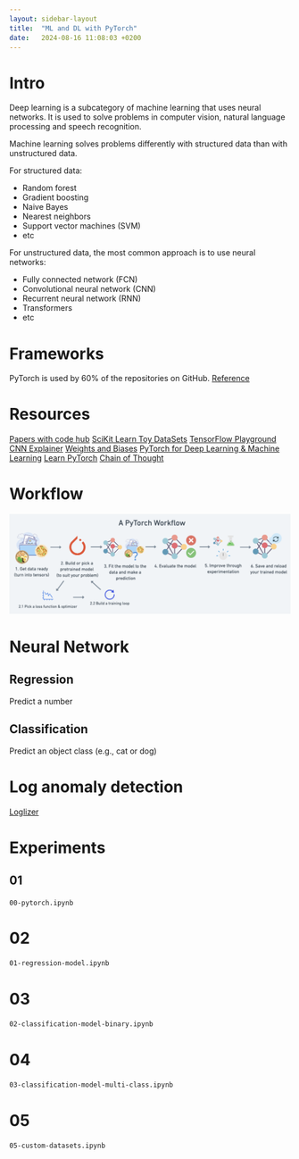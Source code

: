 ```yaml
---
layout: sidebar-layout
title:  "ML and DL with PyTorch"
date:   2024-08-16 11:08:03 +0200
---
```


# Intro

Deep learning is a subcategory of machine learning that uses neural networks. It is used to solve problems in computer vision, natural language processing and speech recognition.

Machine learning solves problems differently with structured data than with unstructured data.

For structured data:
 - Random forest
 - Gradient boosting
 - Naive Bayes
 - Nearest neighbors
 - Support vector machines (SVM)
 - etc

For unstructured data, the most common approach is to use neural networks:
 - Fully connected network (FCN)
 - Convolutional neural network (CNN)
 - Recurrent neural network (RNN)
 - Transformers
 - etc

# Frameworks

PyTorch is used by 60% of the repositories on GitHub. [Reference](https://paperswithcode.com/trends)

# Resources

[Papers with code hub](https://paperswithcode.com/sota)
[SciKit Learn Toy DataSets](https://scikit-learn.org/stable/datasets/toy_dataset.html)
[TensorFlow Playground](https://playground.tensorflow.org/)
[CNN Explainer](https://poloclub.github.io/cnn-explainer/)
[Weights and Biases](https://wandb.ai/site)
[PyTorch for Deep Learning & Machine Learning](https://www.youtube.com/watch?v=V_xro1bcAuA)
[Learn PyTorch](https://www.learnpytorch.io/)
[Chain of Thought](https://www.youtube.com/watch?v=4JNe-cOTgkY)

# Workflow

![PyTorch Workflow](/assets/images/pytorch-workflow.png)

# Neural Network

## Regression

Predict a number

## Classification

Predict an object class (e.g., cat or dog)

# Log anomaly detection

[Loglizer](https://github.com/logpai/loglizer/tree/master)

# Experiments

## 01

`00-pytorch.ipynb`

# 02

`01-regression-model.ipynb`

# 03

`02-classification-model-binary.ipynb`

# 04

`03-classification-model-multi-class.ipynb`

# 05

`05-custom-datasets.ipynb`